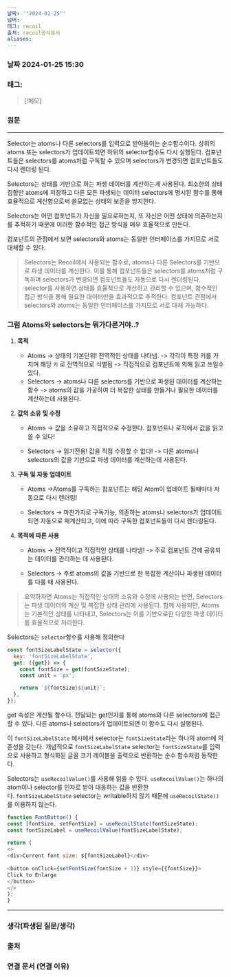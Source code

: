 ```yaml
---
날짜: '"2024-01-25"'
넘버: 
태그: recoil
출처: recoil공식문서
aliases:
---
```

### 날짜  2024-01-25 15:30

### 태그:

>[!메모]
>

### 원문
---

Selector는 atoms나 다른 selectors를 입력으로 받아들이는 순수함수이다. 상위의 atoms 또는 selectors가 업데이트되면 하위의 selector함수도 다시 실행된다. 컴포넌트들은 selectors를 atoms처럼 구독할 수 있으며 selectors가 변경되면 컴포넌트들도 다시 렌더링 된다.

Selectors는 상태를 기반으로 하는 파생 데이터를 계산하는게 사용된다. 최소한의 상태 집합만 atoms에 저장하고 다른 모든 파생되는 데이터 selectors에 명시된 함수를 통해 효율적으로 계산함으로써 쓸모없는 상태의 보존을 방지한다.

Selectors는 어떤 컴포넌트가 자신을 필요로하는지, 또 자신은 어떤 상태에 의존하는지를 추적하기 때문에 이러한 함수적인 접근 방식을 매우 효율적으로 만든다.

컴포넌트의 관점에서 보면 selectors와 atoms는 동일한 인터페이스를 가지므로 서로 대체할 수 있다.

> Selectors는 Recoil에서 사용되는 함수로, atoms나 다른 Selectors를 기반으로 파생 데이터를 계산한다. 이를 통해 컴포넌트들은 selectors를 atoms처럼 구독하며 selectors가 변경되면 컴포넌트들도 자동으로 다시 렌더링된다. selector를 사용하면 상태를 효율적으로 계산하고 관리할 수 있으며, 함수적인 접근 방식을 통해 필요한 대이터만을 효과적으로 추적한다. 컴포넌트 관점에서 selectors와 atoms는 동일한 인터페이스를 가지므로 서로 대체 가능하다.

### 그럼 Atoms와 selectors는 뭐가다른거야..?

1. **목적**
	- Atoms
		-> 상태의 기본단위! 전역적인 상태를 나타냄.
		-> 각각이 특정 키를 가지며 해당 `키` 로 전역적으로 식별됨
		-> 직접적으로 컴포넌트에 의해 읽고 쓰일수 있다.
	- Selectors
		-> atoms나 다른 selectors를 기반으로 파생된 데이터를 계산하는 함수
		-> atoms의 값을 가공하여 더 복잡한 상태를 만들거나 필요한 데이터를 계산하는데 사용된다.

2. **값의 소유 및 수정**
	 - Atoms
		 -> 값을 소유하고 직접적으로 수정한다. 컴포넌트나 로직에서 값을 읽고 쓸 수 있다!

	- Selectors
		-> 읽기전용! 값을 직접 수정할 수 없다!
		-> 다른 atoms나 selectors의 값을 기반으로 파생 데이터를 계산하는데 사용된다.

3. **구독 및 자동 업데이트**
	-  Atoms
		->Atoms를 구독하는 컴포넌트는 해당 Atom이 업데이트 될때마다 자동으로 다시 렌더링!

	- Selectors
		-> 마찬가지로 구독가능, 의존하는 atoms나 selectors가 업데이트되면 자동으로 재계산되고, 이에 따라 구독한 컴포넌트들이 다시 렌더링된다.

4. **목적에 따른 사용**
	- Atoms
		 -> 전역적이고 직접적인 상태를 나타냄!
		 -> 주로 컴포넌트 간에 공유되는 데이터를 관리하는 데 사용된다.

	- Selectors
		-> 주로 atoms의 값을 기반으로 한 복잡한 계산이나 파생된 데이터를 다룰 때 사용된다.


> 요약하자면 Atoms는 직접적인 상태의 소유와 수정에 사용되는 반면, Selectors는 파생 데이터의 계산 및 복잡한 상태 관리에 사용된다. 함께 사용되먄, Atoms는 기본적인 상태를 나타내고, Selectors는 이를 기반으로한 다양한 파생 데이터를 효율적으로 처리한다.

Selectors는 `selector`함수를 사용해 정의한다

```javascript
const fontSizeLabelState = selector({
  key: 'fontSizeLabelState',
  get: ({get}) => {
    const fontSize = get(fontSizeState);
    const unit = 'px';

    return `${fontSize}${unit}`;
  },
});
```
 
get 속성은 계산될 함수다. 전달되는 get인자를 통해 atoms와 다른 selectors에 접근할 수 있다. 다른 atoms나 selectors가 업데이트되면 이 함수도 다시 실행된다.

이 `fontSizeLabelState` 예시에서 selector는 `fontSizeState`라는 하나의 atom에 의존성을 갖는다. 개념적으로 `fontSizeLabelState` selector는 `fontSizeState`를 입력으로 사용하고 형식화된 글꼴 크기 레이블을 출력으로 반환하는 순수 함수처럼 동작한다.

Selectors는 `useRecoilValue()`를 사용해 읽을 수 있다. `useRecoilValue()`는 하나의 atom이나 selector를 인자로 받아 대응하는 값을 반환한다. `fontSizeLabelState` selector는 writable하지 않기 때문에 `useRecoilState()`를 이용하지 않는다.


```js
function FontButton() {  
const [fontSize, setFontSize] = useRecoilState(fontSizeState);  
const fontSizeLabel = useRecoilValue(fontSizeLabelState);  
  
return (  
<>  
<div>Current font size: ${fontSizeLabel}</div>  
  
<button onClick={setFontSize(fontSize + 1)} style={{fontSize}}>  
Click to Enlarge  
</button>  
</>  
);  
}
```

---
### 생각(파생된 질문/생각)

### 출처

### 연결 문서 (연결 이유)